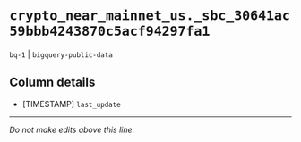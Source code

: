 # `crypto_near_mainnet_us._sbc_30641ac59bbb4243870c5acf94297fa1`
`bq-1` | `bigquery-public-data`

## Column details
* [TIMESTAMP] `last_update`

-------------------------------------------------------------------------------
*Do not make edits above this line.*
